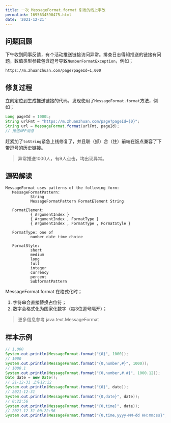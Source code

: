 ```yaml
---
title: 一次 MessageFormat.format 引发的线上事故
permalink: 1695634590475.html
date: '2021-12-21'
---
```


## 问题回顾

下午收到同事反馈，有个活动推送链接访问异常。排查日志得知推送的链接有问题，数值类型参数包含逗号导致`NumberFormatException`，例如；

```
https://m.zhuanzhuan.com/page?pageId=1,000
```

## 修复过程

立刻定位到生成推送链接的代码，发现使用了`MessageFormat.format`方法，例如；

```java
Long pageId = 1000L;
String urlFmt = "https://m.zhuanzhuan.com/page?pageId={0}";
String url = MessageFormat.format(urlFmt, pageId);
// 推送APP消息
```

赶紧加了`toString`紧急上线修复了，并且联（抓）合（住）前端在饭点兼容了下带逗号的历史链接。

> 异常推送1000人，有9人点击，均出现异常。

## 源码解读

```
MessageFormat uses patterns of the following form:
   MessageFormatPattern:
           String
           MessageFormatPattern FormatElement String
  
   FormatElement:
           { ArgumentIndex }
           { ArgumentIndex , FormatType }
           { ArgumentIndex , FormatType , FormatStyle }
  
   FormatType: one of 
           number date time choice
  
   FormatStyle:
           short
           medium
           long
           full
           integer
           currency
           percent
           SubformatPattern
```

MessageFormat.format 在格式化时；

1. 字符串会直接替换占位符；
2. 数字会格式化为国家化数字（每3位逗号隔开）；

> 更多信息参考 java.text.MessageFormat

## 样本示例

```java
// 1,000
System.out.println(MessageFormat.format("{0}", 1000));
// 1000
System.out.println(MessageFormat.format("{0,number,#}", 1000));
// 1000.1
System.out.println(MessageFormat.format("{0,number,#.#}", 1000.12));
Date date = new Date();
// 21-12-31 上午12:22
System.out.println(MessageFormat.format("{0}", date));
// 2021-12-31
System.out.println(MessageFormat.format("{0,date}", date));
// 0:22:56
System.out.println(MessageFormat.format("{0,time}", date));
// 2021-12-31 00:22:56
System.out.println(MessageFormat.format("{0,time,yyyy-MM-dd HH:mm:ss}", date));
```
